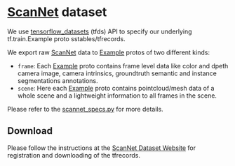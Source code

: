 # [ScanNet] dataset

We use [tensorflow_datasets](https://www.tensorflow.org/datasets) (tfds) API to
specify our underlying tf.train.Example proto sstables/tfrecords.

We export raw [ScanNet] data to [Example] protos of two different kinds:

*   `frame`: Each [Example] proto contains frame level data like color and dpeth
    camera image, camera intrinsics, groundtruth semantic and instance
    segmentations annotations.
*   `scene`: Here each [Example] proto contains pointcloud/mesh data of a whole
    scene and a lightweight information to all frames in the scene.

Please refer to the
[scannet_specs.py](https://github.com/google-research/google-research/blob/master/tf3d/datasets/specs/scannet_specs.py)
for more details.

## Download

Please follow the instructions at the
[ScanNet Dataset Website](http://www.scan-net.org/) for registration and
downloading of the tfrecords.

[ScanNet]: http://www.scan-net.org/
[Example]: https://www.tensorflow.org/api_docs/python/tf/train/Example
